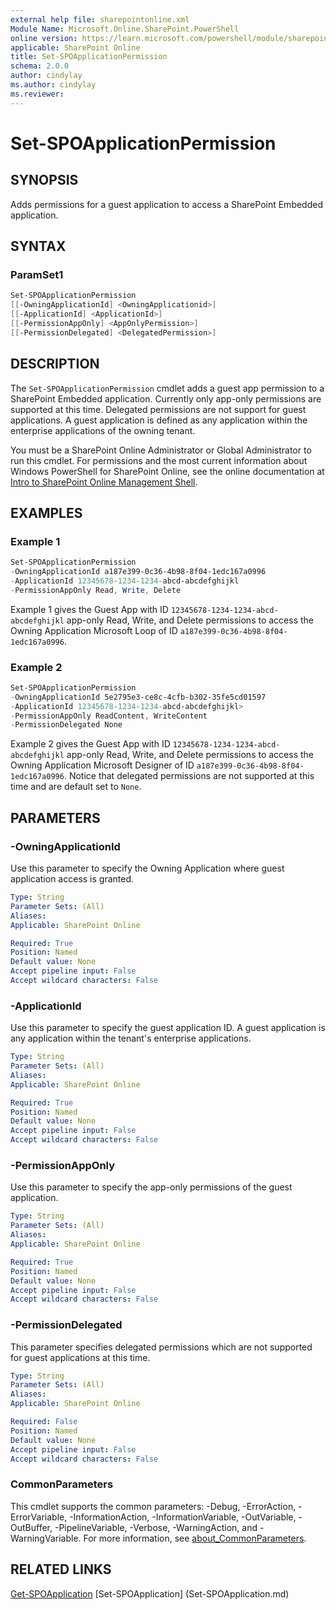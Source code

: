 ```yaml
---
external help file: sharepointonline.xml
Module Name: Microsoft.Online.SharePoint.PowerShell
online version: https://learn.microsoft.com/powershell/module/sharepoint-online/set-spoapplicationpermission
applicable: SharePoint Online
title: Set-SPOApplicationPermission
schema: 2.0.0
author: cindylay
ms.author: cindylay
ms.reviewer:
---
```


# Set-SPOApplicationPermission

## SYNOPSIS

Adds permissions for a guest application to access a SharePoint Embedded application.

## SYNTAX


### ParamSet1

```powershell
Set-SPOApplicationPermission 
[[-OwningApplicationId] <OwningApplicationid>] 
[[-ApplicationId] <ApplicationId>]
[[-PermissionAppOnly] <AppOnlyPermission>]
[[-PermissionDelegated] <DelegatedPermission>]
``` 

## DESCRIPTION

The `Set-SPOApplicationPermission` cmdlet adds a guest app permission to a SharePoint Embedded application. Currently only app-only permissions are supported at this time. Delegated permissions are not support for guest applications. A guest application is defined as any application within the enterprise applications of the owning tenant. 

You must be a SharePoint Online Administrator or Global Administrator to run this cmdlet. For permissions and the most current information about Windows PowerShell for SharePoint Online, see the online documentation at [Intro to SharePoint Online Management Shell](/powershell/sharepoint/sharepoint-online/introduction-sharepoint-online-management-shell?view=sharepoint-ps). 

## EXAMPLES

### Example 1

```powershell
Set-SPOApplicationPermission
-OwningApplicationId a187e399-0c36-4b98-8f04-1edc167a0996 
-ApplicationId 12345678-1234-1234-abcd-abcdefghijkl
-PermissionAppOnly Read, Write, Delete
```


Example 1 gives the Guest App with ID `12345678-1234-1234-abcd-abcdefghijkl` app-only Read, Write, and Delete permissions to access the Owning Application Microsoft Loop of ID `a187e399-0c36-4b98-8f04-1edc167a0996`.

### Example 2

```powershell
Set-SPOApplicationPermission
-OwningApplicationId 5e2795e3-ce8c-4cfb-b302-35fe5cd01597 
-ApplicationId 12345678-1234-1234-abcd-abcdefghijkl>
-PermissionAppOnly ReadContent, WriteContent
-PermissionDelegated None
```

Example 2 gives the Guest App with ID `12345678-1234-1234-abcd-abcdefghijkl` app-only Read, Write, and Delete permissions to access the Owning Application Microsoft Designer of ID `a187e399-0c36-4b98-8f04-1edc167a0996`. Notice that delegated permissions are not supported at this time and are default set to `None`.



## PARAMETERS

### -OwningApplicationId

Use this parameter to specify the Owning Application where guest application access is granted.

```yaml
Type: String
Parameter Sets: (All)
Aliases:
Applicable: SharePoint Online

Required: True
Position: Named
Default value: None
Accept pipeline input: False
Accept wildcard characters: False
```

### -ApplicationId

Use this parameter to specify the guest application ID. A guest application is any application within the tenant's enterprise applications.

```yaml
Type: String
Parameter Sets: (All)
Aliases:
Applicable: SharePoint Online

Required: True
Position: Named
Default value: None
Accept pipeline input: False
Accept wildcard characters: False
```

### -PermissionAppOnly

Use this parameter to specify the app-only permissions of the guest application.

```yaml
Type: String
Parameter Sets: (All)
Aliases:
Applicable: SharePoint Online

Required: True
Position: Named
Default value: None
Accept pipeline input: False
Accept wildcard characters: False
``` 

### -PermissionDelegated

This parameter specifies delegated permissions which are not supported for guest applications at this time.

```yaml
Type: String
Parameter Sets: (All)
Aliases:
Applicable: SharePoint Online

Required: False
Position: Named
Default value: None
Accept pipeline input: False
Accept wildcard characters: False
``` 


### CommonParameters

This cmdlet supports the common parameters: -Debug, -ErrorAction, -ErrorVariable, -InformationAction, -InformationVariable, -OutVariable, -OutBuffer, -PipelineVariable, -Verbose, -WarningAction, and -WarningVariable. For more information, see [about_CommonParameters](https://go.microsoft.com/fwlink/?LinkID=113216).


## RELATED LINKS

[Get-SPOApplication](./Get-SPOApplication.md)
[Set-SPOApplication] (Set-SPOApplication.md)
